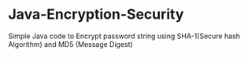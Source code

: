 # Java-Encryption-Security
Simple Java code to Encrypt password string using SHA-1(Secure hash Algorithm) and MD5 (Message Digest)
